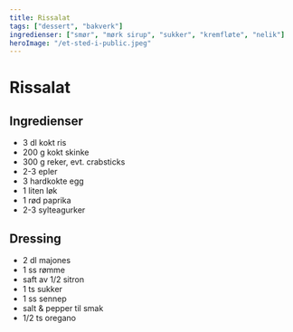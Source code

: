 ```yaml
---
title: Rissalat
tags: ["dessert", "bakverk"]
ingredienser: ["smør", "mørk sirup", "sukker", "kremfløte", "nelik"]
heroImage: "/et-sted-i-public.jpeg"
---
```


# Rissalat

## Ingredienser

- 3 dl kokt ris
- 200 g kokt skinke
- 300 g reker, evt. crabsticks
- 2-3 epler
- 3 hardkokte egg
- 1 liten løk
- 1 rød paprika
- 2-3 sylteagurker

## Dressing

- 2 dl majones
- 1 ss rømme
- saft av 1/2 sitron
- 1 ts sukker
- 1 ss sennep
- salt & pepper til smak
- 1/2 ts oregano
